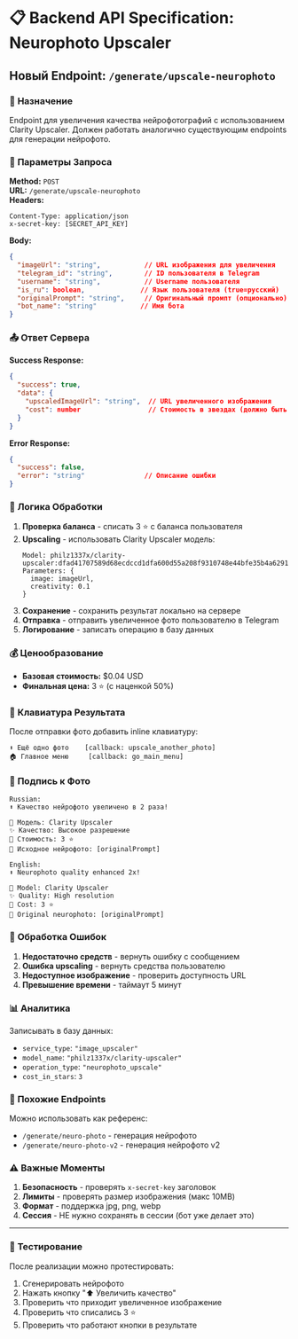 # 📋 Backend API Specification: Neurophoto Upscaler

## Новый Endpoint: `/generate/upscale-neurophoto`

### 🎯 **Назначение**
Endpoint для увеличения качества нейрофотографий с использованием Clarity Upscaler. Должен работать аналогично существующим endpoints для генерации нейрофото.

### 📡 **Параметры Запроса**

**Method:** `POST`  
**URL:** `/generate/upscale-neurophoto`  
**Headers:**
```
Content-Type: application/json
x-secret-key: [SECRET_API_KEY]
```

**Body:**
```json
{
  "imageUrl": "string",           // URL изображения для увеличения
  "telegram_id": "string",        // ID пользователя в Telegram
  "username": "string",           // Username пользователя
  "is_ru": boolean,              // Язык пользователя (true=русский)
  "originalPrompt": "string",     // Оригинальный промпт (опционально)
  "bot_name": "string"           // Имя бота
}
```

### 📤 **Ответ Сервера**

**Success Response:**
```json
{
  "success": true,
  "data": {
    "upscaledImageUrl": "string",  // URL увеличенного изображения
    "cost": number                 // Стоимость в звездах (должно быть 3)
  }
}
```

**Error Response:**
```json
{
  "success": false,
  "error": "string"               // Описание ошибки
}
```

### 🔧 **Логика Обработки**

1. **Проверка баланса** - списать 3 ⭐ с баланса пользователя
2. **Upscaling** - использовать Clarity Upscaler модель:
   ```
   Model: philz1337x/clarity-upscaler:dfad41707589d68ecdccd1dfa600d55a208f9310748e44bfe35b4a6291453d5e
   Parameters: { 
     image: imageUrl, 
     creativity: 0.1 
   }
   ```
3. **Сохранение** - сохранить результат локально на сервере
4. **Отправка** - отправить увеличенное фото пользователю в Telegram
5. **Логирование** - записать операцию в базу данных

### 💰 **Ценообразование**
- **Базовая стоимость:** $0.04 USD
- **Финальная цена:** 3 ⭐ (с наценкой 50%)

### 🎹 **Клавиатура Результата**
После отправки фото добавить inline клавиатуру:
```
⬆️ Ещё одно фото    [callback: upscale_another_photo]
🏠 Главное меню     [callback: go_main_menu]
```

### 📝 **Подпись к Фото**
```
Russian:
⬆️ Качество нейрофото увеличено в 2 раза!

🔧 Модель: Clarity Upscaler
✨ Качество: Высокое разрешение  
💎 Стоимость: 3 ⭐
📝 Исходное нейрофото: [originalPrompt]

English:
⬆️ Neurophoto quality enhanced 2x!

🔧 Model: Clarity Upscaler
✨ Quality: High resolution
💎 Cost: 3 ⭐  
📝 Original neurophoto: [originalPrompt]
```

### 🔄 **Обработка Ошибок**

1. **Недостаточно средств** - вернуть ошибку с сообщением
2. **Ошибка upscaling** - вернуть средства пользователю
3. **Недоступное изображение** - проверить доступность URL
4. **Превышение времени** - таймаут 5 минут

### 📊 **Аналитика**
Записывать в базу данных:
- `service_type`: `"image_upscaler"`
- `model_name`: `"philz1337x/clarity-upscaler"`
- `operation_type`: `"neurophoto_upscale"`
- `cost_in_stars`: `3`

### 🔗 **Похожие Endpoints**
Можно использовать как референс:
- `/generate/neuro-photo` - генерация нейрофото
- `/generate/neuro-photo-v2` - генерация нейрофото v2

### ⚠️ **Важные Моменты**
1. **Безопасность** - проверять `x-secret-key` заголовок
2. **Лимиты** - проверять размер изображения (макс 10MB)
3. **Формат** - поддержка jpg, png, webp
4. **Сессия** - НЕ нужно сохранять в сессии (бот уже делает это)

---

### 🚀 **Тестирование**
После реализации можно протестировать:
1. Сгенерировать нейрофото
2. Нажать кнопку "⬆️ Увеличить качество"  
3. Проверить что приходит увеличенное изображение
4. Проверить что списались 3 ⭐
5. Проверить что работают кнопки в результате 